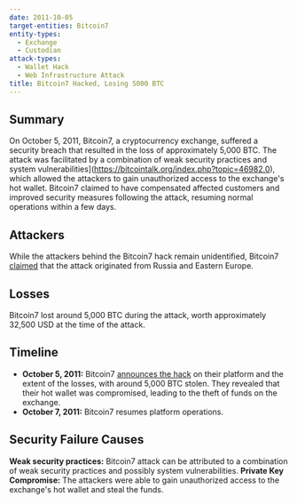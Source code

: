 ```yaml
---
date: 2011-10-05
target-entities: Bitcoin7
entity-types:
  - Exchange
  - Custodian
attack-types:
  - Wallet Hack
  - Web Infrastructure Attack
title: Bitcoin7 Hacked, Losing 5000 BTC
---
```


## Summary

On October 5, 2011, Bitcoin7, a cryptocurrency exchange, suffered a security breach that resulted in the loss of approximately 5,000 BTC. The attack was facilitated by a combination of weak security practices and system vulnerabilities](https://bitcointalk.org/index.php?topic=46982.0), which allowed the attackers to gain unauthorized access to the exchange's hot wallet. Bitcoin7 claimed to have compensated affected customers and improved security measures following the attack, resuming normal operations within a few days.

## Attackers

While the attackers behind the Bitcoin7 hack remain unidentified, Bitcoin7 [claimed](https://siliconangle.com/2011/10/07/bitcoin7-hacked-funds-recovery-requires-sensitive-personal-information/) that the attack originated from Russia and Eastern Europe.

## Losses

Bitcoin7 lost around 5,000 BTC during the attack, worth approximately 32,500 USD at the time of the attack.

## Timeline

- **October 5, 2011:** Bitcoin7 [announces the hack](https://en.bitcoin.it/wiki/Bitcoin7) on their platform and the extent of the losses, with around 5,000 BTC stolen. They revealed that their hot wallet was compromised, leading to the theft of funds on the exchange.
- **October 7, 2011:** Bitcoin7 resumes platform operations.

## Security Failure Causes

**Weak security practices:** Bitcoin7 attack can be attributed to a combination of weak security practices and possibly system vulnerabilities.
**Private Key Compromise:** The attackers were able to gain unauthorized access to the exchange's hot wallet and steal the funds.
